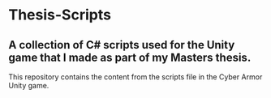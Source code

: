 # Thesis-Scripts
## A collection of C# scripts used for the Unity game that I made as part of my Masters thesis.

This repository contains the content from the scripts file in the Cyber Armor Unity game.
